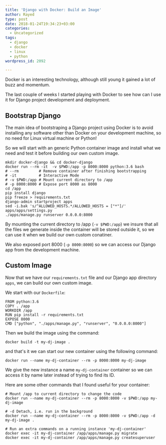 ```yaml
---
title: 'Django with Docker: Build an Image'
author: Rayed
type: post
date: 2018-01-24T19:34:23+03:00
categories:
  - Uncategorized
tags:
  - django
  - docker
  - linux
  - python
wordpress_id: 2092

---
```


Docker is an interesting technology, although still young it gained a lot of buzz and momentum.

The last couple of weeks I started playing with Docker to see how can I use it for Django project development and deployment.
<!--more-->

## Bootstrap Django

The main idea of bootstraping a Django project using Docker is to avoid installing any software other than Docker on your development machine, so no need for Linux virtual machine or Python!

So we will start with an generic Python container image and install what we need and test it before building our own custom image.

    mkdir docker-django && cd docker-django
    docker run --rm -it  -v $PWD:/app -p 8000:8000 python:3.6 bash
    # --rm         # Remove container after finishing bootstrapping
    # -it          # Interactive Mode
    # -v $PWD:/app # Mount current directory to /app
    # -p 8000:8000 # Expose port 8000 as 8000
    cd /app
    pip install django
    pip freeze > requirements.txt
    django-admin startproject apps
    sed -i.bak 's/^ALLOWED_HOSTS.*/ALLOWED_HOSTS = ["*"]/' apps/apps/settings.py 
    ./apps/manage.py runserver 0.0.0.0:8000

By mounting the current directory to /app (`-v $PWD:/app`) we insure that all the files we generate inside the container will be stored outside it, so we can use it when we build our own custom conatiner.

We also exposed port 8000 (`-p 8000:8000`) so we can access our Django app from the development machine.

## Custom Image

Now that we have our `requirements.txt` file and our Django app directory `apps`, we can build our own custom image.

We start with our `Dockerfile`:

    FROM python:3.6
    COPY . /app
    WORKDIR /app
    RUN pip install -r requirements.txt
    EXPOSE 8000
    CMD ["python", "./apps/manage.py", "runserver", "0.0.0.0:8000"]

Then we build the image using the command:

    docker build -t my-dj-image .

and that's it we can start our new container using the following command:

    docker run --name my-dj-container --rm -p 8000:8000 my-dj-image

We give the new instance a name `my-dj-container` container so we can access it by name later instead of trying to find its ID.

Here are some other commands that I found useful for your container:

    # Mount /app to current directory to change the code
    docker run --name my-dj-container --rm -p 8000:8000 -v $PWD:/app my-dj-image
    
    # -d Detach, i.e. run in the background
    docker run --name my-dj-container --rm -p 8000:8000 -v $PWD:/app -d my-dj-image .
    
    # Run an extra commands on a running instance 'my-dj-container'
    docker exec -it my-dj-container /app/apps/manage.py migrate
    docker exec -it my-dj-container /app/apps/manage.py createsuperuser

